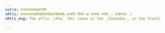 ```yaml
---
sutra: वत्सरान्ताच्छश्छन्दसि
vRtti: वत्सरान्तात्प्रातिपदिकान्निर्वृत्तादिष्वर्थेषु छन्दसि विषये छः प्रत्ययो भवति । ठञोपवादः ॥
vRtti_eng: The affix _chha_ (ईय) comes in the _Chhandas_, in the fivefold senses taught in (V. 1. 79), (V. 1. 80), after a stem ending with _vatsara_.

---
```

